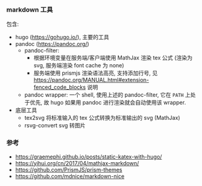 ### markdown 工具

包含:

- hugo (https://gohugo.io/), 主要的工具
- pandoc (https://pandoc.org/)
  - pandoc-filter:
    - 根据环境变量在服务端/客户端使用 MathJax 渲染 tex 公式 (渲染为 svg, 服务端渲染 font cache 为 none)
    - 服务端使用 prismjs 渲染语法高亮, 支持添加行号, 见 https://pandoc.org/MANUAL.html#extension-fenced_code_blocks 说明
  - pandoc wrapper: 一个 shell, 使用上述的 pandoc-filter, 它在 `PATH` 上处于优先, 故 hugo 如果用 
    pandoc 进行渲染就会自动使用该 wrapper.
- 底层工具
  - tex2svg 将标准输入的 tex 公式转换为标准输出的 svg (MathJax)
  - rsvg-convert svg 转图片


### 参考

- https://graemephi.github.io/posts/static-katex-with-hugo/
- https://yihui.org/cn/2017/04/mathjax-markdown/
- https://github.com/PrismJS/prism-themes
- https://github.com/mdnice/markdown-nice
